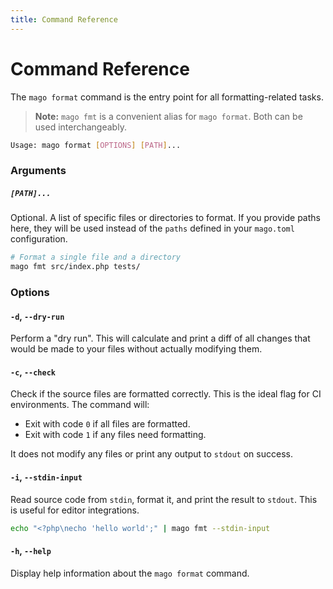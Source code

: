 ```yaml
---
title: Command Reference
---
```


# Command Reference

The `mago format` command is the entry point for all formatting-related tasks.

> **Note:** `mago fmt` is a convenient alias for `mago format`. Both can be used interchangeably.

```sh
Usage: mago format [OPTIONS] [PATH]...
```

### Arguments

##### `[PATH]...`

Optional. A list of specific files or directories to format. If you provide paths here, they will be used instead
of the `paths` defined in your `mago.toml` configuration.

```bash
# Format a single file and a directory
mago fmt src/index.php tests/
```

### Options

#### `-d`, `--dry-run`

Perform a "dry run". This will calculate and print a diff of all changes that would be made to your files without actually modifying them.

#### `-c`, `--check`

Check if the source files are formatted correctly. This is the ideal flag for CI environments. The command will:

- Exit with code `0` if all files are formatted.
- Exit with code `1` if any files need formatting.

It does not modify any files or print any output to `stdout` on success.

#### `-i`, `--stdin-input`

Read source code from `stdin`, format it, and print the result to `stdout`. This is useful for editor integrations.

```bash
echo "<?php\necho 'hello world';" | mago fmt --stdin-input
```

#### `-h`, `--help`

Display help information about the `mago format` command.
